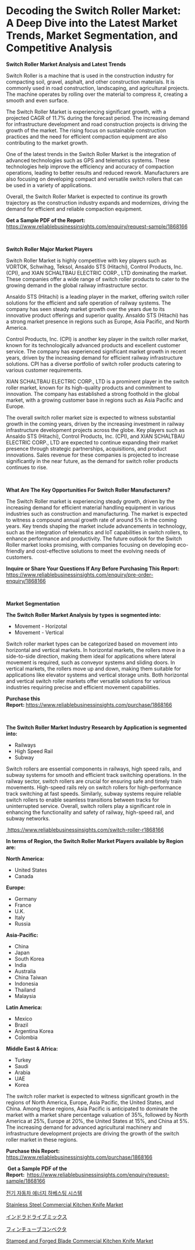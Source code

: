 <p><h1>Decoding the Switch Roller Market: A Deep Dive into the Latest Market Trends, Market Segmentation, and Competitive Analysis</h1></p><p><strong>Switch Roller Market Analysis and Latest Trends</strong></p>
<p><p>Switch Roller is a machine that is used in the construction industry for compacting soil, gravel, asphalt, and other construction materials. It is commonly used in road construction, landscaping, and agricultural projects. The machine operates by rolling over the material to compress it, creating a smooth and even surface.</p><p>The Switch Roller Market is experiencing significant growth, with a projected CAGR of 11.7% during the forecast period. The increasing demand for infrastructure development and road construction projects is driving the growth of the market. The rising focus on sustainable construction practices and the need for efficient compaction equipment are also contributing to the market growth.</p><p>One of the latest trends in the Switch Roller Market is the integration of advanced technologies such as GPS and telematics systems. These technologies help improve the efficiency and accuracy of compaction operations, leading to better results and reduced rework. Manufacturers are also focusing on developing compact and versatile switch rollers that can be used in a variety of applications.</p><p>Overall, the Switch Roller Market is expected to continue its growth trajectory as the construction industry expands and modernizes, driving the demand for efficient and reliable compaction equipment.</p></p>
<p><strong>Get a Sample PDF of the Report:&nbsp;</strong> <a href="https://www.reliablebusinessinsights.com/enquiry/request-sample/1868166">https://www.reliablebusinessinsights.com/enquiry/request-sample/1868166</a></p>
<p>&nbsp;</p>
<p><strong>Switch Roller Major Market Players</strong></p>
<p><p>Switch Roller Market is highly competitive with key players such as VORTOK, Schwihag, Teksol, Ansaldo STS (Hitachi), Control Products, Inc. (CPI), and XIAN SCHALTBAU ELECTRIC CORP., LTD dominating the market. These companies offer a wide range of switch roller products to cater to the growing demand in the global railway infrastructure sector.</p><p>Ansaldo STS (Hitachi) is a leading player in the market, offering switch roller solutions for the efficient and safe operation of railway systems. The company has seen steady market growth over the years due to its innovative product offerings and superior quality. Ansaldo STS (Hitachi) has a strong market presence in regions such as Europe, Asia Pacific, and North America.</p><p>Control Products, Inc. (CPI) is another key player in the switch roller market, known for its technologically advanced products and excellent customer service. The company has experienced significant market growth in recent years, driven by the increasing demand for efficient railway infrastructure solutions. CPI has a diverse portfolio of switch roller products catering to various customer requirements.</p><p>XIAN SCHALTBAU ELECTRIC CORP., LTD is a prominent player in the switch roller market, known for its high-quality products and commitment to innovation. The company has established a strong foothold in the global market, with a growing customer base in regions such as Asia Pacific and Europe.</p><p>The overall switch roller market size is expected to witness substantial growth in the coming years, driven by the increasing investment in railway infrastructure development projects across the globe. Key players such as Ansaldo STS (Hitachi), Control Products, Inc. (CPI), and XIAN SCHALTBAU ELECTRIC CORP., LTD are expected to continue expanding their market presence through strategic partnerships, acquisitions, and product innovations. Sales revenue for these companies is projected to increase significantly in the near future, as the demand for switch roller products continues to rise.</p></p>
<p>&nbsp;</p>
<p><strong>What Are The Key Opportunities For Switch Roller Manufacturers?</strong></p>
<p><p>The Switch Roller market is experiencing steady growth, driven by the increasing demand for efficient material handling equipment in various industries such as construction and manufacturing. The market is expected to witness a compound annual growth rate of around 5% in the coming years. Key trends shaping the market include advancements in technology, such as the integration of telematics and IoT capabilities in switch rollers, to enhance performance and productivity. The future outlook for the Switch Roller market looks promising, with companies focusing on developing eco-friendly and cost-effective solutions to meet the evolving needs of customers.</p></p>
<p><strong>Inquire or Share Your Questions If Any Before Purchasing This Report:</strong> <a href="https://www.reliablebusinessinsights.com/enquiry/pre-order-enquiry/1868166">https://www.reliablebusinessinsights.com/enquiry/pre-order-enquiry/1868166</a></p>
<p>&nbsp;</p>
<p><strong>Market Segmentation</strong></p>
<p><strong>The Switch Roller Market Analysis by types is segmented into:</strong></p>
<p><ul><li>Movement - Horizotal</li><li>Movement - Vertical</li></ul></p>
<p><p>Switch roller market types can be categorized based on movement into horizontal and vertical markets. In horizontal markets, the rollers move in a side-to-side direction, making them ideal for applications where lateral movement is required, such as conveyor systems and sliding doors. In vertical markets, the rollers move up and down, making them suitable for applications like elevator systems and vertical storage units. Both horizontal and vertical switch roller markets offer versatile solutions for various industries requiring precise and efficient movement capabilities.</p></p>
<p><strong>Purchase this Report:&nbsp;</strong><a href="https://www.reliablebusinessinsights.com/purchase/1868166">https://www.reliablebusinessinsights.com/purchase/1868166</a></p>
<p>&nbsp;</p>
<p><strong>The Switch Roller Market Industry Research by Application is segmented into:</strong></p>
<p><ul><li>Railways</li><li>High Speed Rail</li><li>Subway</li></ul></p>
<p><p>Switch rollers are essential components in railways, high speed rails, and subway systems for smooth and efficient track switching operations. In the railway sector, switch rollers are crucial for ensuring safe and timely train movements. High-speed rails rely on switch rollers for high-performance track switching at fast speeds. Similarly, subway systems require reliable switch rollers to enable seamless transitions between tracks for uninterrupted service. Overall, switch rollers play a significant role in enhancing the functionality and safety of railway, high-speed rail, and subway networks.</p></p>
<p><a href="https://www.reliablebusinessinsights.com/switch-roller-r1868166">&nbsp;https://www.reliablebusinessinsights.com/switch-roller-r1868166</a></p>
<p><strong>In terms of Region, the Switch Roller Market Players available by Region are:</strong></p>
<p>
    <p> <strong> North America: </strong>
        <ul>
            <li>United States</li>
            <li>Canada</li>
        </ul>
        </p> 
    <p> <strong> Europe: </strong>
        <ul>
            <li>Germany</li>
            <li>France</li>
            <li>U.K.</li>
            <li>Italy</li>
            <li>Russia</li>
        </ul>
        </p> 
    <p> <strong> Asia-Pacific: </strong>
        <ul>
            <li>China</li>
            <li>Japan</li>
            <li>South Korea</li>
            <li>India</li>
            <li>Australia</li>
            <li>China Taiwan</li>
            <li>Indonesia</li>
            <li>Thailand</li>
            <li>Malaysia</li>
        </ul>
        </p> 
    <p> <strong> Latin America: </strong>
        <ul>
            <li>Mexico</li>
            <li>Brazil</li>
            <li>Argentina Korea</li>
            <li>Colombia</li>
        </ul>
        </p> 
    <p> <strong> Middle East & Africa: </strong>
        <ul>
            <li>Turkey</li>
            <li>Saudi</li>
            <li>Arabia</li>
            <li>UAE</li>
            <li>Korea</li>
        </ul>
    </p>
    </p>
<p><p>The switch roller market is expected to witness significant growth in the regions of North America, Europe, Asia Pacific, the United States, and China. Among these regions, Asia Pacific is anticipated to dominate the market with a market share percentage valuation of 35%, followed by North America at 25%, Europe at 20%, the United States at 15%, and China at 5%. The increasing demand for advanced agricultural machinery and infrastructure development projects are driving the growth of the switch roller market in these regions.</p></p>
<p><strong>Purchase this Report: </strong><a href="https://www.reliablebusinessinsights.com/purchase/1868166">https://www.reliablebusinessinsights.com/purchase/1868166</a></p>
<p>&nbsp;<strong>Get a Sample PDF of the Report:&nbsp;&nbsp;</strong><a href="https://www.reliablebusinessinsights.com/enquiry/request-sample/1868166">https://www.reliablebusinessinsights.com/enquiry/request-sample/1868166</a></p>
<p><strong></strong></p>
<p><p><a href="https://github.com/HarrisonKitto2022/Market-Research-Report-List-1/blob/main/5595182155579.md">전기 자동차 에너지 하베스팅 시스템</a></p><p><a href="https://github.com/MyrtisWest1/Market-Research-Report-List-1/blob/main/stainless-steel-commercial-kitchen-knife-market.md">Stainless Steel Commercial Kitchen Knife Market</a></p><p><a href="https://github.com/Andrewones2023/Market-Research-Report-List-1/blob/main/5330179146662.md">インドラドライブミックス</a></p><p><a href="https://github.com/ChloeConn27/Market-Research-Report-List-1/blob/main/7471164146663.md">フィンチューブコンベクタ</a></p><p><a href="https://github.com/brenzgnarento/Market-Research-Report-List-3/blob/main/stamped-and-forged-blade-commercial-kitchen-knife-market.md">Stamped and Forged Blade Commercial Kitchen Knife Market</a></p></p>